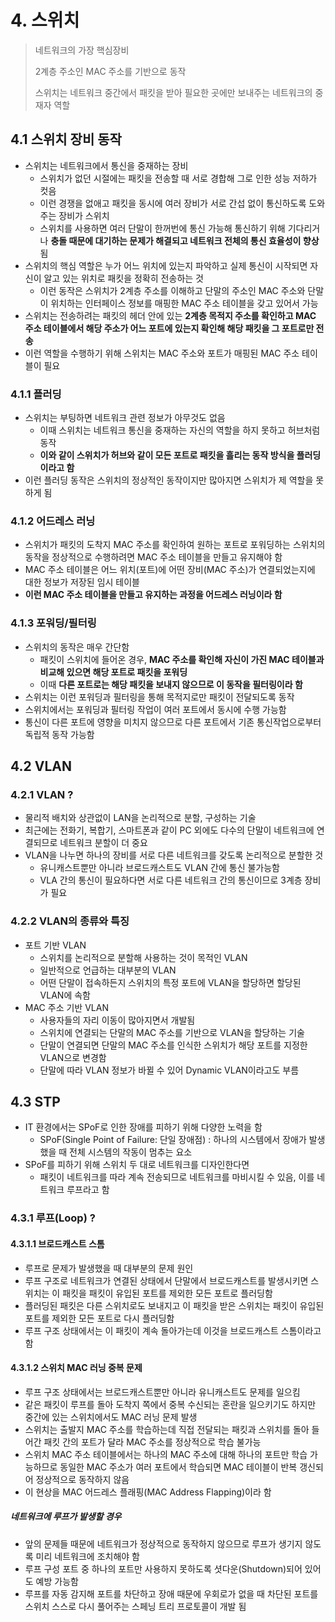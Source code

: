 # 4. 스위치

> 네트워크의 가장 핵심장비
>
> 2계층 주소인 MAC 주소를 기반으로 동작
>
> 스위치는 네트워크 중간에서 패킷을 받아 필요한 곳에만 보내주는 네트워크의 중재자 역할

## 4.1 스위치 장비 동작

- 스위치는 네트워크에서 통신을 중재하는 장비
  - 스위치가 없던 시절에는 패킷을 전송할 때 서로 경합해 그로 인한 성능 저하가 컷음
  - 이런 경쟁을 없애고 패킷을 동시에 여러 장비가 서로 간섭 없이 통신하도록 도와주는 장비가 스위치
  - 스위치를 사용하면 여러 단말이 한꺼번에 통신 가능해 통신하기 위해 기다리거나 **충돌 때문에 대기하는 문제가 해결되고 네트워크 전체의 통신 효율성이 향상**됨
- 스위치의 핵심 역할은 누가 어느 위치에 있는지 파악하고 실제 통신이 시작되면 자신이 알고 있는 위치로 패킷을 정확히 전송하는 것
  - 이런 동작은 스위치가 2계층 주소를 이해하고 단말의 주소인 MAC 주소와 단말이 위치하는 인터페이스 정보를 매핑한 MAC 주소 테이블을 갖고 있어서 가능
- 스위치는 전송하려는 패킷의 헤더 안에 있는 **2계층 목적지 주소를 확인하고 MAC 주소 테이블에서 해당 주소가 어느 포트에 있는지 확인해 해당 패킷을 그 포트로만 전송**
- 이런 역할을 수행하기 위해 스위치는 MAC 주소와 포트가 매핑된 MAC 주소 테이블이 필요

### 4.1.1 플러딩

- 스위치는 부팅하면 네트워크 관련 정보가 아무것도 없음
  - 이때 스위치는 네트워크 통신을 중재하는 자신의 역할을 하지 못하고 허브처럼 동작
  - **이와 같이 스위치가 허브와 같이 모든 포트로 패킷을 흘리는 동작 방식을 플러딩이라고 함**
- 이런 플러딩 동작은 스위치의 정상적인 동작이지만 많아지면 스위치가 제 역할을 못하게 됨

### 4.1.2 어드레스 러닝

- 스위치가 패킷의 도착지 MAC 주소를 확인하여 원하는 포트로 포워딩하는 스위치의 동작을 정상적으로 수행하려면 MAC 주소 테이블을 만들고 유지해야 함
- MAC 주소 테이블은 어느 위치(포트)에 어떤 장비(MAC 주소)가 연결되었는지에 대한 정보가 저장된 임시 테이블
- **이런 MAC 주소 테이블을 만들고 유지하는 과정을 어드레스 러닝이라 함**

### 4.1.3 포워딩/필터링

- 스위치의 동작은 매우 간단함
  - 패킷이 스위치에 들어온 경우, **MAC 주소를 확인해 자신이 가진 MAC 테이블과 비교해 있으면 해당 포트로 패킷을 포워딩**
  - 이때 **다른 포트로는 해당 패킷을 보내지 않으므로 이 동작을 필터링이라 함**
- 스위치는 이런 포워딩과 필터링을 통해 목적지로만 패킷이 전달되도록 동작
- 스위치에서는 포워딩과 필터링 작업이 여러 포트에서 동시에 수행 가능함
- 통신이 다른 포트에 영향을 미치지 않으므로 다른 포트에서 기존 통신작업으로부터 독립적 동작 가능함

## 4.2 VLAN

### 4.2.1 VLAN ?

- 물리적 배치와 상관없이 LAN을 논리적으로 분할, 구성하는 기술
- 최근에는 전화기, 복합기, 스마트폰과 같이 PC 외에도 다수의 단말이 네트워크에 연결되므로 네트워크 분할이 더 중요
- VLAN을 나누면 하나의 장비를 서로 다른 네트워크를 갖도록 논리적으로 분할한 것
  - 유니캐스트뿐만 아니라 브로드캐스트도 VLAN 간에 통신 불가능함
  - VLA 간의 통신이 필요하다면 서로 다른 네트워크 간의 통신이므로 3계층 장비가 필요

### 4.2.2 VLAN의 종류와 특징

- 포트 기반 VLAN
  - 스위치를 논리적으로 분할해 사용하는 것이 목적인 VLAN
  - 일반적으로 언급하는 대부분의 VLAN
  - 어떤 단말이 접속하든지 스위치의 특정 포트에 VLAN을 할당하면 할당된 VLAN에 속함
- MAC 주소 기반 VLAN
  - 사용자들의 자리 이동이 많아지면서 개발됨
  - 스위치에 연결되는 단말의 MAC 주소를 기반으로 VLAN을 할당하는 기술
  - 단말이 연결되면 단말의 MAC  주소를 인식한 스위치가 해당 포트를 지정한 VLAN으로 변경함
  - 단말에 따라 VLAN  정보가 바뀔  수 있어 Dynamic VLAN이라고도 부름

## 4.3 STP

- IT 환경에서는 SPoF로 인한 장애를 피하기 위해 다양한 노력을 함
  - SPoF(Single Point of Failure: 단일 장애점) : 하나의 시스템에서 장애가 발생했을 때 전체 시스템의 작동이 멈추는 요소
- SPoF를 피하기 위해 스위치 두 대로 네트워크를 디자인한다면
  - 패킷이 네트워크를 따라 계속 전송되므로 네트워크를 마비시킬 수 있음, 이를 네트워크 루프라고 함

### 4.3.1 루프(Loop) ?

#### 4.3.1.1 브로드캐스트 스톰

- 루프로 문제가 발생했을 때 대부분의 문제 원인
- 루프 구조로 네트워크가 연결된 상태에서 단말에서 브로드캐스트를 발생시키면 스위치는 이 패킷을 패킷이 유입된 포트를 제외한 모든 포트로 플러딩함
- 플러딩된 패킷은 다른 스위치로도 보내지고 이 패킷을 받은 스위치는 패킷이 유입된 포트를 제외한 모든 포트로 다시 플러딩함
- 루프 구조 상태에서는 이 패킷이 계속 돌아가는데 이것을 브로드캐스트 스톰이라고 함

#### 4.3.1.2 스위치 MAC 러닝 중복 문제

- 루프 구조 상태에서는 브로드캐스트뿐만 아니라 유니캐스트도 문제를 일으킴
- 같은 패킷이 루프를 돌아 도착지 쪽에서 중복 수신되는 혼란을 일으키기도 하지만 중간에 있는 스위치에서도 MAC 러닝 문제 발생
- 스위치는 출발지 MAC 주소를 학습하는데 직접 전달되는 패킷과 스위치를 돌아 들어간 패킷 간의 포트가 달라 MAC 주소를 정상적으로 학습 불가능
- 스위치 MAC 주소 테이블에서는 하나의 MAC 주소에 대해 하나의 포트만 학습 가능하므로 동일한 MAC 주소가 여러 포트에서 학습되면 MAC 테이블이 반복 갱신되어 정상적으로 동작하지 않음
- 이 현상을 MAC 어드레스 플래핑(MAC Address Flapping)이라 함

##### 네트워크에 루프가 발생할 경우

- 앞의 문제들 때문에 네트워크가 정상적으로 동작하지 않으므로 루프가 생기지 않도록 미리 네트워크에 조치해야 함
- 루프 구성 포트 중 하나의 포트만 사용하지 못하도록 셧다운(Shutdown)되어 있어도 예방 가능함
- 루프를 자동 감지해 포트를 차단하고 장애 때문에 우회로가 없을 때 차단된 포트를 스위치 스스로 다시 풀어주는 스페닝 트리 프로토콜이 개발 됨

